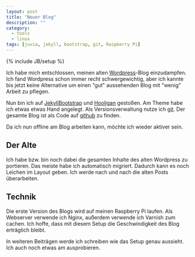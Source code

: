 ```yaml
---
layout: post
title: "Neuer Blog"
description: ""
category: 
  - tools
  - linux
tags: [juvia, jekyll, bootstrap, git, Raspberry Pi]
---
```

{% include JB/setup %}

Ich habe mich entschlossen, meinen alten [Wordpress](http://wpde.org/)-Blog einzudampfen. Ich
fand Wordpress schon immer recht schwergewichtig, aber ich kannte bis jetzt keine Alternative um einen
"gut" aussehenden Blog mit "wenig" Arbeit zu pflegen.


Nun bin ich auf [JekyllBootstrap](http://jekyllbootstrap.com) und [Hooligan](https://github.com/dhulihan/hooligan) gestoßen.
Am Theme habe ich etwas etwas Hand angelegt. Als
Versionsverwaltung nutze ich [git](http://git-scm.com/). Der gesamte Blog ist als 
Code auf [github](https://github.com/0rph3us/jekyll-bootstrap) zu finden.

Da ich nun offline am Blog arbeiten kann, möchte ich wieder aktiver sein.

## Der Alte ##
Ich habe bzw. bin noch dabei die gesamten Inhalte des alten Wordpress zu portieren. Das meiste habe
ich automatisch migriert. Dadurch kann es noch Leichen im Layout geben. Ich werde nach und nach
die alten Posts überarbeiten.


## Technik ##
Die erste Version des Blogs wird auf meinen Raspberry Pi laufen. Als Webserver verwende ich Nginx, außerdem 
verwende ich Varnish zum cachen. Ich hoffe, dass mit diesem Setup die Geschwindigkeit des Blog 
erträglich bleibt. 

In weiteren Beiträgen werde ich schreiben wie das Setup genau aussieht. Ich auch noch etwas
am ausprobieren.
